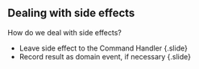 ## Dealing with side effects

How do we deal with side effects?

- Leave side effect to the Command Handler 
{.slide}
- Record result as domain event, if necessary 
{.slide}